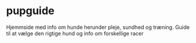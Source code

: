 # pupguide
Hjemmside med info om hunde herunder pleje, sundhed og træning.
Guide til at vælge den rigtige hund og info om forskellige racer

